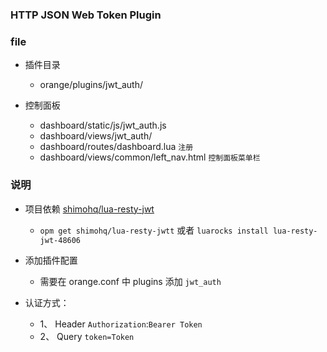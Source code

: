 ### HTTP JSON Web Token Plugin

### file
* 插件目录
	* orange/plugins/jwt_auth/ 

* 控制面板
	
	* dashboard/static/js/jwt_auth.js
	* dashboard/views/jwt_auth/
	* dashboard/routes/dashboard.lua  `注册`
	* dashboard/views/common/left_nav.html `控制面板菜单栏`
	
### 说明
	
 * 项目依赖 [shimohq/lua-resty-jwt](https://github.com/shimohq/lua-resty-jwt)
 
 	* `opm get shimohq/lua-resty-jwtt` 或者 `luarocks install lua-resty-jwt-48606`
 * 添加插件配置 
    * 需要在 orange.conf 中 plugins 添加 `jwt_auth` 

 * 认证方式：
 	
 	* 1、 Header `Authorization`:`Bearer Token`
 	* 2、 Query `token=Token` 	
